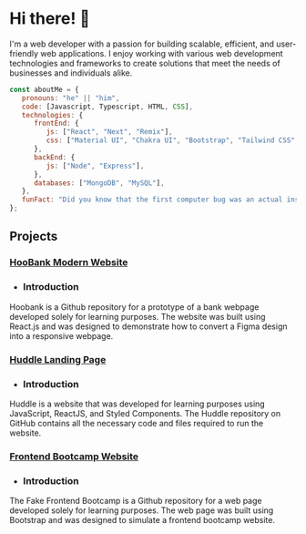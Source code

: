 # Hi there! 👋

<p>
   I'm a web developer with a passion for building scalable, efficient, and user-friendly web applications. I enjoy working with various web development technologies and    frameworks to create solutions that meet the needs of businesses and individuals alike.
</p>

```javascript
const aboutMe = {
   pronouns: "he" || "him",
   code: [Javascript, Typescript, HTML, CSS],
   technologies: {
      frontEnd: {
         js: ["React", "Next", "Remix"],
         css: ["Material UI", "Chakra UI", "Bootstrap", "Tailwind CSS", "SASS"]
      },
      backEnd: {
         js: ["Node", "Express"],
      },
      databases: ["MongoDB", "MySQL"],
   },
   funFact: "Did you know that the first computer bug was an actual insect?"
};
```

## Projects
### [**HooBank Modern Website**](https://cozy-salamander-457485.netlify.app/)
- ### Introduction
Hoobank is a Github repository for a prototype of a bank webpage developed solely for learning purposes. The website was built using React.js and was designed to demonstrate how to convert a Figma design into a responsive webpage.
### [**Huddle Landing Page**](https://musical-daffodil-fbc0da.netlify.app/)
- ### Introduction 
Huddle is a website that was developed for learning purposes using JavaScript, ReactJS, and Styled Components. The Huddle repository on GitHub contains all the necessary code and files required to run the website.
### [Frontend Bootcamp Website](https://chimerical-kringle-1bb7d5.netlify.app/)
   - ### Introduction 
   The Fake Frontend Bootcamp is a Github repository for a web page developed solely for learning purposes. The web page was built using Bootstrap and was designed to simulate a frontend bootcamp website.
